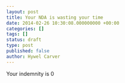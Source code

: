 ```yaml
---
layout: post
title: Your NDA is wasting your time
date: 2014-02-26 10:30:08.000000000 +00:00
categories: []
tags: []
status: draft
type: post
published: false
author: Hywel Carver
---
```

Your indemnity is 0
